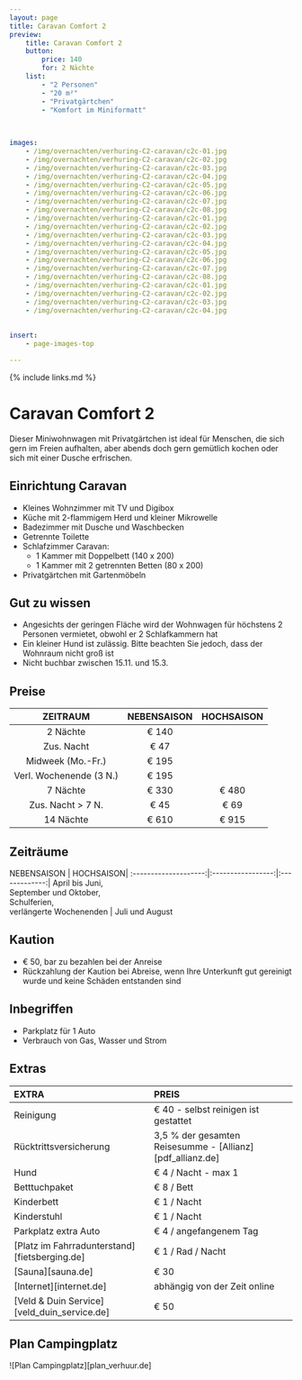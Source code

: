 ```yaml
---
layout: page
title: Caravan Comfort 2 
preview: 
    title: Caravan Comfort 2
    button:
        price: 140
        for: 2 Nächte
    list:
        - "2 Personen"
        - "20 m²"
        - "Privatgärtchen"
        - "Komfort im Miniformatt"
        
   

images:
    - /img/overnachten/verhuring-C2-caravan/c2c-01.jpg
    - /img/overnachten/verhuring-C2-caravan/c2c-02.jpg
    - /img/overnachten/verhuring-C2-caravan/c2c-03.jpg
    - /img/overnachten/verhuring-C2-caravan/c2c-04.jpg
    - /img/overnachten/verhuring-C2-caravan/c2c-05.jpg
    - /img/overnachten/verhuring-C2-caravan/c2c-06.jpg
    - /img/overnachten/verhuring-C2-caravan/c2c-07.jpg
    - /img/overnachten/verhuring-C2-caravan/c2c-08.jpg
    - /img/overnachten/verhuring-C2-caravan/c2c-01.jpg
    - /img/overnachten/verhuring-C2-caravan/c2c-02.jpg
    - /img/overnachten/verhuring-C2-caravan/c2c-03.jpg
    - /img/overnachten/verhuring-C2-caravan/c2c-04.jpg
    - /img/overnachten/verhuring-C2-caravan/c2c-05.jpg
    - /img/overnachten/verhuring-C2-caravan/c2c-06.jpg
    - /img/overnachten/verhuring-C2-caravan/c2c-07.jpg
    - /img/overnachten/verhuring-C2-caravan/c2c-08.jpg
    - /img/overnachten/verhuring-C2-caravan/c2c-01.jpg
    - /img/overnachten/verhuring-C2-caravan/c2c-02.jpg
    - /img/overnachten/verhuring-C2-caravan/c2c-03.jpg
    - /img/overnachten/verhuring-C2-caravan/c2c-04.jpg
    
    
insert:
    - page-images-top

---
```


{% include links.md %}

# Caravan Comfort 2 

Dieser Miniwohnwagen mit Privatgärtchen ist ideal für Menschen, die sich gern im Freien aufhalten, aber abends doch gern gemütlich kochen oder sich mit einer Dusche erfrischen.

## Einrichtung Caravan

- Kleines Wohnzimmer mit TV und Digibox
- Küche mit 2-flammigem Herd und kleiner Mikrowelle
- Badezimmer mit Dusche und Waschbecken 
- Getrennte Toilette
- Schlafzimmer Caravan:
    - 1 Kammer mit Doppelbett (140 x 200)
    - 1 Kammer mit 2 getrennten Betten (80 x 200)
- Privatgärtchen mit Gartenmöbeln
    
## Gut zu wissen

- Angesichts der geringen Fläche wird der Wohnwagen für höchstens 2 Personen vermietet, obwohl er 2 Schlafkammern hat
- Ein kleiner Hund ist zulässig. Bitte beachten Sie jedoch, dass der Wohnraum nicht groß ist
- Nicht buchbar zwischen 15.11. und 15.3.

## Preise

ZEITRAUM               |NEBENSAISON   | HOCHSAISON   |
:---------------------:|:------------:|:------------:|
2 Nächte              |€ 140         |              |    
Zus. Nacht            |€ 47          |              |
Midweek (Mo.-Fr.)      |€ 195         |              |
Verl. Wochenende (3 N.) |€ 195         |              |
7 Nächte              |€ 330         |€ 480         | 
Zus. Nacht > 7 N.       |€ 45          |€ 69          | 
14 Nächte             |€ 610         |€ 915         | 


## Zeiträume

NEBENSAISON      |    HOCHSAISON|
:--------------------:|:-----------------:|:-------------:|
 April bis Juni, <br>September und Oktober, <br>Schulferien, <br>verlängerte Wochenenden  | Juli und August

## Kaution

- € 50, bar zu bezahlen bei der Anreise
- Rückzahlung der Kaution bei Abreise, wenn Ihre Unterkunft gut gereinigt wurde und keine Schäden entstanden sind

## Inbegriffen

- Parkplatz für 1 Auto
- Verbrauch von Gas, Wasser und Strom 


## Extras

EXTRA               | PREIS 
:-------------------|:-----------|
Reinigung          | € 40 - selbst reinigen ist gestattet
Rücktrittsversicherung| 3,5 % der gesamten Reisesumme - [Allianz][pdf_allianz.de] 
Hund                | € 4 / Nacht - max 1
Betttuchpaket         | € 8 / Bett
Kinderbett           | € 1 / Nacht
Kinderstuhl         | € 1 / Nacht
Parkplatz extra Auto  | € 4 / angefangenem Tag
[Platz im Fahrradunterstand][fietsberging.de]| € 1 / Rad / Nacht
[Sauna][sauna.de]   | € 30
[Internet][internet.de]| abhängig von der Zeit online
[Veld & Duin Service][veld_duin_service.de]| € 50


## Plan Campingplatz

![Plan Campingplatz][plan_verhuur.de]